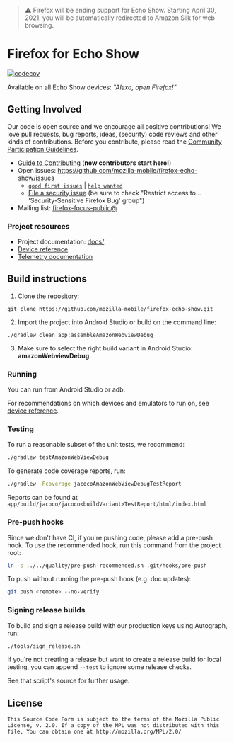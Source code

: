 > ⚠️ Firefox will be ending support for Echo Show. Starting April 30, 2021, you will be automatically redirected to Amazon Silk for web browsing.

# Firefox for Echo Show
[![codecov](https://codecov.io/gh/mozilla-mobile/firefox-echo-show/branch/master/graph/badge.svg)](https://codecov.io/gh/mozilla-mobile/firefox-echo-show)

Available on all Echo Show devices: *"Alexa, open Firefox!"*

## Getting Involved
Our code is open source and we encourage all positive contributions! We love pull
requests, bug reports, ideas, (security) code reviews and other kinds of contributions.
Before you contribute, please read the [Community Participation
Guidelines](https://www.mozilla.org/en-US/about/governance/policies/participation/).

* [Guide to Contributing][contribute] (**new contributors start here!**)
* Open issues: https://github.com/mozilla-mobile/firefox-echo-show/issues
  * [`good first issues`][good first] | [`help wanted`][help]
  * [File a security issue][sec issue] (be sure to check "Restrict access to... 'Security-Sensitive Firefox Bug' group")
* Mailing list:
[firefox-focus-public@](https://mail.mozilla.org/listinfo/firefox-focus-public)

### Project resources
* Project documentation: [docs/](https://github.com/mozilla-mobile/firefox-echo-show/tree/master/docs)
* [Device reference]
* [Telemetry documentation](docs/telemetry.md)

## Build instructions
1. Clone the repository:
```shell
git clone https://github.com/mozilla-mobile/firefox-echo-show.git
```

2. Import the project into Android Studio or build on the command line:

  ```shell
  ./gradlew clean app:assembleAmazonWebviewDebug
  ```
3. Make sure to select the right build variant in Android Studio: **amazonWebviewDebug**

### Running
You can run from Android Studio or adb.

For recommendations on which devices and emulators to run on, see [device reference].

### Testing
To run a reasonable subset of the unit tests, we recommend:
```sh
./gradlew testAmazonWebViewDebug
```
To generate code coverage reports, run:
```sh
./gradlew -Pcoverage jacocoAmazonWebViewDebugTestReport
```
Reports can be found at
`app/build/jacoco/jacoco<buildVariant>TestReport/html/index.html`

### Pre-push hooks
Since we don't have CI, if you're pushing code, please add a pre-push hook. To use the
recommended hook, run this command from the project root:
```sh
ln -s ../../quality/pre-push-recommended.sh .git/hooks/pre-push
```

To push without running the pre-push hook (e.g. doc updates):
```sh
git push <remote> --no-verify
```

### Signing release builds
To build and sign a release build with our production keys using Autograph, run:
```sh
./tools/sign_release.sh
```

If you're not creating a release but want to create a release build for
local testing, you can append `--test` to ignore some release checks.

See that script's source for further usage.

## License

    This Source Code Form is subject to the terms of the Mozilla Public
    License, v. 2.0. If a copy of the MPL was not distributed with this
    file, You can obtain one at http://mozilla.org/MPL/2.0/

[device reference]: docs/device_reference.md
[contribute]: https://github.com/mozilla-mobile/shared-docs/blob/master/android/CONTRIBUTING.md
[good first]: https://github.com/mozilla-mobile/firefox-echo-show/labels/good%20first%20issue
[help]: https://github.com/mozilla-mobile/firefox-echo-show/labels/help%20wanted
[sec issue]: https://bugzilla.mozilla.org/enter_bug.cgi?assigned_to=nobody%40mozilla.org&bug_ignored=0&bug_severity=normal&bug_status=NEW&cf_fx_iteration=---&cf_fx_points=---&component=Security%3A%20General&contenttypemethod=list&contenttypeselection=text%2Fplain&defined_groups=1&flag_type-4=X&flag_type-607=X&flag_type-791=X&flag_type-800=X&flag_type-803=X&flag_type-936=X&form_name=enter_bug&groups=mobile-core-security&maketemplate=Remember%20values%20as%20bookmarkable%20template&op_sys=Unspecified&priority=--&product=Firefox%20for%20Echo%20Show&rep_platform=Unspecified&target_milestone=---&version=unspecified
